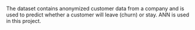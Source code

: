 The dataset contains anonymized customer data from a company and is used to predict whether a customer will leave (churn) or stay.
ANN is used in this project.
